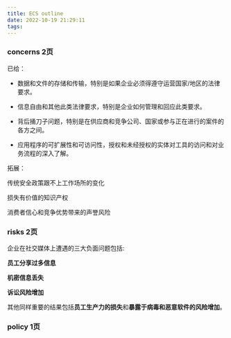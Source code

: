 ```yaml
---
title: ECS outline
date: 2022-10-19 21:29:11
tags:
---
```


### concerns 2页

已给：

- 数据和文件的存储和传输，特别是如果企业必须得遵守运营国家/地区的法律要求。

- 信息自由和其他此类法律要求，特别是企业如何管理和回应此类要求。

- 背后捅刀子问题，特别是在供应商和竞争公司、国家或参与正在进行的案件的各方之间。

- 应用程序的可扩展性和可访问性，授权和未经授权的实体对工具的访问和对业务流程的深入了解。

  

拓展：

传统安全政策跟不上工作场所的变化

损失有价值的知识产权

消费者信心和竞争优势带来的声誉风险

### risks 2页

企业在社交媒体上遭遇的三大负面问题包括:

**员工分享过多信息**

**机密信息丢失**

**诉讼风险增加**

其他同样重要的结果包括**员工生产力的损失**和**暴露于病毒和恶意软件的风险增加**。

### policy 1页

